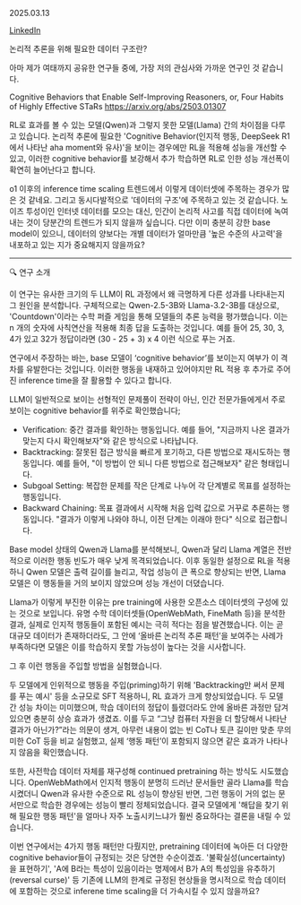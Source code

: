 2025.03.13

[LinkedIn](https://www.linkedin.com/posts/byeongheon-lee-2b83aa222_%EB%85%BC%EB%A6%AC%EC%A0%81-%EC%B6%94%EB%A1%A0%EC%9D%84-%EC%9C%84%ED%95%B4-%ED%95%84%EC%9A%94%ED%95%9C-%EB%8D%B0%EC%9D%B4%ED%84%B0-%EA%B5%AC%EC%A1%B0%EB%9E%80-%EC%95%84%EB%A7%88-%EC%A0%9C%EA%B0%80-%EC%97%AC%ED%83%9C%EA%B9%8C%EC%A7%80-%EA%B3%B5%EC%9C%A0%ED%95%9C-%EC%97%B0%EA%B5%AC%EB%93%A4-activity-7305875072055922689-t_a4?utm_source=share&utm_medium=member_desktop&rcm=ACoAADfxcywBkH2Mi2-YPZm7jSZERa3dQ2_DDEY)

논리적 추론을 위해 필요한 데이터 구조란?

아마 제가 여태까지 공유한 연구들 중에, 가장 저의 관심사와 가까운 연구인 것 같습니다.

Cognitive Behaviors that Enable Self-Improving Reasoners, or, Four Habits of Highly Effective STaRs
https://arxiv.org/abs/2503.01307

RL로 효과를 볼 수 있는 모델(Qwen)과 그렇지 못한 모델(Llama) 간의 차이점을 다루고 있습니다. 논리적 추론에 필요한 'Cognitive Behavior(인지적 행동, DeepSeek R1에서 나타난 aha moment와 유사)'을 보이는 경우에만 RL을 적용해 성능을 개선할 수 있고, 이러한 cognitive behavior를 보강해서 추가 학습하면 RL로 인한 성능 개선폭이 확연히 늘어난다고 합니다.     

o1 이후의 inference time scaling 트렌드에서 이렇게 데이터셋에 주목하는 경우가 많은 것 같네요. 그리고 동시다발적으로 '데이터의 구조'에 주목하고 있는 것 같습니다. 노이즈 투성이인 인터넷 데이터를 모으는 대신, 인간이 논리적 사고를 직접 데이터에 녹여내는 것이 당분간의 트렌드가 되지 않을까 싶습니다. 다만 이미 충분히 강한 base model이 있으니, 데이터의 양보다는 개별 데이터가 얼마만큼 '높은 수준의 사고력'을 내포하고 있는 지가 중요해지지 않을까요? 

---

🔍 연구 소개

이 연구는 유사한 크기의 두 LLM이 RL 과정에서 왜 극명하게 다른 성과를 나타내는지 그 원인을 분석합니다. 구체적으로는 Qwen-2.5-3B와 Llama-3.2-3B를 대상으로, 'Countdown'이라는 수학 퍼즐 게임을 통해 모델들의 추론 능력을 평가했습니다. 이는 n 개의 숫자에 사칙연산을 적용해 최종 답을 도출하는 것입니다. 예를 들어 25, 30, 3, 4가 있고 32가 정답이라면 (30 - 25 + 3) x 4 이런 식으로 푸는 거죠.

연구에서 주장하는 바는, base 모델이 ‘cognitive behavior’를 보이는지 여부가 이 격차를 유발한다는 것입니다. 이러한 행동을 내재하고 있어야지만 RL 적용 후 추가로 주어진 inference time을 잘 활용할 수 있다고 합니다. 

LLM이 일반적으로 보이는 선형적인 문제풀이 전략이 아닌, 인간 전문가들에게서 주로 보이는 cognitive behavior를 위주로 확인했습니다;

- Verification: 중간 결과를 확인하는 행동입니다. 예를 들어, "지금까지 나온 결과가 맞는지 다시 확인해보자"와 같은 방식으로 나타납니다.
- Backtracking: 잘못된 접근 방식을 빠르게 포기하고, 다른 방법으로 재시도하는 행동입니다. 예를 들어, "이 방법이 안 되니 다른 방법으로 접근해보자" 같은 형태입니다.
-  Subgoal Setting: 복잡한 문제를 작은 단계로 나누어 각 단계별로 목표를 설정하는 행동입니다.
- Backward Chaining: 목표 결과에서 시작해 처음 입력 값으로 거꾸로 추론하는 행동입니다. "결과가 이렇게 나와야 하니, 이전 단계는 이래야 한다" 식으로 접근합니다.

Base model 상태의 Qwen과 Llama를 분석해보니, Qwen과 달리 Llama 계열은 전반적으로 이러한 행동 빈도가 매우 낮게 목격되었습니다. 이후 동일한 설정으로 RL을 적용하니 Qwen 모델은 출력 길이를 늘리고, 작업 성능이 큰 폭으로 향상되는 반면, Llama 모델은 이 행동들을 거의 보이지 않았으며 성능 개선이 더뎠습니다.

Llama가 이렇게 부진한 이유는 pre training에 사용한 오픈소스 데이터셋의 구성에 있는 것으로 보입니다. 유명 수학 데이터셋들(OpenWebMath, FineMath 등)을 분석한 결과, 실제로 인지적 행동들이 포함된 예시는 극히 적다는 점을 발견했습니다. 이는 곧 대규모 데이터가 존재하더라도, 그 안에 ‘올바른 논리적 추론 패턴’을 보여주는 사례가 부족하다면 모델은 이를 학습하지 못할 가능성이 높다는 것을 시사합니다. 

그 후 이런 행동을 주입할 방법을 실험했습니다. 

두 모델에게 인위적으로 행동을 주입(priming)하기 위해 'Backtracking만 써서 문제를 푸는 예시' 등을 소규모로 SFT 적용하니, RL 효과가 크게 향상되었습니다. 두 모델 간 성능 차이는 미미했으며, 학습 데이터의 정답이 틀렸더라도 안에 올바른 과정만 담겨 있으면 충분히 상승 효과가 생겼죠. 이를 두고 “그냥 컴퓨터 자원을 더 할당해서 나타난 결과가 아닌가?”라는 의문이 생겨, 아무런 내용이 없는 빈 CoT나 토큰 길이만 맞춘 무의미한 CoT 등을 비교 실험했고, 실제 ‘행동 패턴’이 포함되지 않으면 같은 효과가 나타나지 않음을 확인했습니다.

또한, 사전학습 데이터 자체를 재구성해 continued pretraining 하는 방식도 시도했습니다. OpenWebMath에서 인지적 행동이 분명히 드러난 문서들만 골라 Llama를 학습시켰더니 Qwen과 유사한 수준으로 RL 성능이 향상된 반면, 그런 행동이 거의 없는 문서만으로 학습한 경우에는 성능이 빨리 정체되었습니다. 결국 모델에게 '해답을 찾기 위해 필요한 행동 패턴'을 얼마나 자주 노출시키느냐가 훨씬 중요하다는 결론을 내릴 수 있습니다.

이번 연구에서는 4가지 행동 패턴만 다뤘지만, pretraining 데이터에 녹아든 더 다양한 cognitive behavior들이 규정되는 것은 당연한 수순이겠죠. '불확실성(uncertainty)을 표현하기', 'A에 B라는 특성이 있음이라는 명제에서 B가 A의 특성임을 유추하기(reversal curse)' 등 기존에 LLM의 한계로 규정된 현상들을 명시적으로 학습 데이터에 포함하는 것으로 inferene time scaling을 더 가속시킬 수 있지 않을까요?
